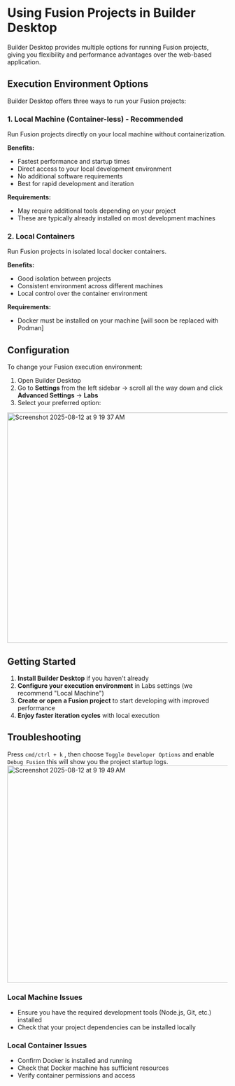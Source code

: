 # Using Fusion Projects in Builder Desktop

Builder Desktop provides multiple options for running Fusion projects, giving you flexibility and performance advantages over the web-based application.

## Execution Environment Options

Builder Desktop offers three ways to run your Fusion projects:

### 1. Local Machine (Container-less) - **Recommended**

Run Fusion projects directly on your local machine without containerization.

**Benefits:**
- Fastest performance and startup times
- Direct access to your local development environment
- No additional software requirements
- Best for rapid development and iteration

**Requirements:**
- May require additional tools depending on your project
- These are typically already installed on most development machines

### 2. Local Containers 

Run Fusion projects in isolated local docker containers.

**Benefits:**
- Good isolation between projects
- Consistent environment across different machines
- Local control over the container environment

**Requirements:**
- Docker must be installed on your machine [will soon be replaced with Podman]


## Configuration

To change your Fusion execution environment:

1. Open Builder Desktop
2. Go to **Settings** from the left sidebar → scroll all the way down and click **Advanced Settings** → **Labs**
4. Select your preferred option:
<img width="1143" height="527" alt="Screenshot 2025-08-12 at 9 19 37 AM" src="https://github.com/user-attachments/assets/b2004203-5f2a-4b16-ba6e-e1a22dbf2c90" />


## Getting Started

1. **Install Builder Desktop** if you haven't already
2. **Configure your execution environment** in Labs settings (we recommend "Local Machine")
3. **Create or open a Fusion project** to start developing with improved performance
4. **Enjoy faster iteration cycles** with local execution

## Troubleshooting
Press `cmd/ctrl + k` , then choose `Toggle Developer Options` and enable `Debug Fusion` this will show you the project startup logs.
<img width="979" height="497" alt="Screenshot 2025-08-12 at 9 19 49 AM" src="https://github.com/user-attachments/assets/d583f01f-067c-4ad8-acbe-586980df9352" />

### Local Machine Issues
- Ensure you have the required development tools (Node.js, Git, etc.) installed
- Check that your project dependencies can be installed locally

### Local Container Issues
- Confirm Docker is installed and running
- Check that Docker machine has sufficient resources
- Verify container permissions and access
